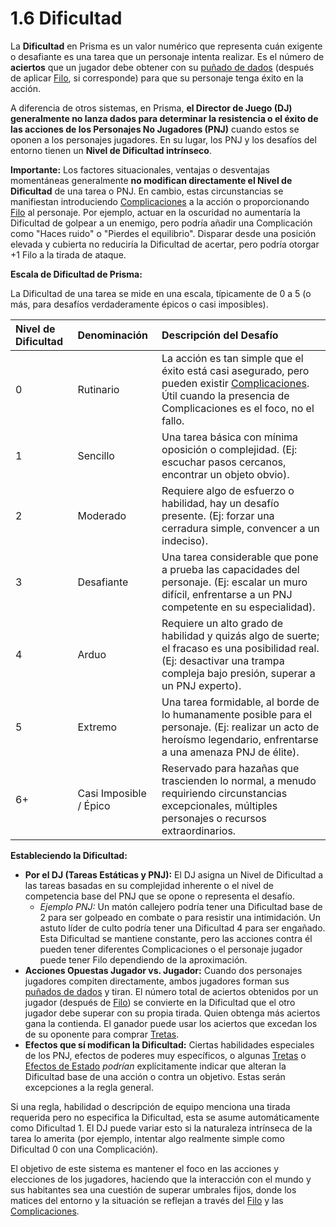 # 1.6 Dificultad

La **Dificultad** en Prisma es un valor numérico que representa cuán exigente o desafiante es una tarea que un personaje intenta realizar. Es el número de **aciertos** que un jugador debe obtener con su [puñado de dados](./01.02_Lanzando_los_Dados.md) (después de aplicar [Filo](./01.05_Filo.md), si corresponde) para que su personaje tenga éxito en la acción.

A diferencia de otros sistemas, en Prisma, **el Director de Juego (DJ) generalmente no lanza dados para determinar la resistencia o el éxito de las acciones de los Personajes No Jugadores (PNJ)** cuando estos se oponen a los personajes jugadores. En su lugar, los PNJ y los desafíos del entorno tienen un **Nivel de Dificultad intrínseco**.

**Importante:** Los factores situacionales, ventajas o desventajas momentáneas generalmente **no modifican directamente el Nivel de Dificultad** de una tarea o PNJ. En cambio, estas circunstancias se manifiestan introduciendo [Complicaciones](./01.07_Complicaciones.md) a la acción o proporcionando [Filo](./01.05_Filo.md) al personaje. Por ejemplo, actuar en la oscuridad no aumentaría la Dificultad de golpear a un enemigo, pero podría añadir una Complicación como "Haces ruido" o "Pierdes el equilibrio". Disparar desde una posición elevada y cubierta no reduciría la Dificultad de acertar, pero podría otorgar +1 Filo a la tirada de ataque.

**Escala de Dificultad de Prisma:**

La Dificultad de una tarea se mide en una escala, típicamente de 0 a 5 (o más, para desafíos verdaderamente épicos o casi imposibles).

| Nivel de Dificultad | Denominación     | Descripción del Desafío                                                                 |
| :------------------ | :--------------- | :-------------------------------------------------------------------------------------- |
| 0                   | Rutinario        | La acción es tan simple que el éxito está casi asegurado, pero pueden existir [Complicaciones](./01.07_Complicaciones.md). Útil cuando la presencia de Complicaciones es el foco, no el fallo. |
| 1                   | Sencillo         | Una tarea básica con mínima oposición o complejidad. (Ej: escuchar pasos cercanos, encontrar un objeto obvio). |
| 2                   | Moderado         | Requiere algo de esfuerzo o habilidad, hay un desafío presente. (Ej: forzar una cerradura simple, convencer a un indeciso). |
| 3                   | Desafiante       | Una tarea considerable que pone a prueba las capacidades del personaje. (Ej: escalar un muro difícil, enfrentarse a un PNJ competente en su especialidad). |
| 4                   | Arduo            | Requiere un alto grado de habilidad y quizás algo de suerte; el fracaso es una posibilidad real. (Ej: desactivar una trampa compleja bajo presión, superar a un PNJ experto). |
| 5                   | Extremo          | Una tarea formidable, al borde de lo humanamente posible para el personaje. (Ej: realizar un acto de heroísmo legendario, enfrentarse a una amenaza PNJ de élite). |
| 6+                  | Casi Imposible / Épico | Reservado para hazañas que trascienden lo normal, a menudo requiriendo circunstancias excepcionales, múltiples personajes o recursos extraordinarios. |

**Estableciendo la Dificultad:**

*   **Por el DJ (Tareas Estáticas y PNJ):** El DJ asigna un Nivel de Dificultad a las tareas basadas en su complejidad inherente o el nivel de competencia base del PNJ que se opone o representa el desafío.
    *   *Ejemplo PNJ:* Un matón callejero podría tener una Dificultad base de 2 para ser golpeado en combate o para resistir una intimidación. Un astuto líder de culto podría tener una Dificultad 4 para ser engañado. Esta Dificultad se mantiene constante, pero las acciones contra él pueden tener diferentes Complicaciones o el personaje jugador puede tener Filo dependiendo de la aproximación.
*   **Acciones Opuestas Jugador vs. Jugador:** Cuando dos personajes jugadores compiten directamente, ambos jugadores forman sus [puñados de dados](./01.02_Lanzando_los_Dados.md) y tiran. El número total de aciertos obtenidos por un jugador (después de [Filo](./01.05_Filo.md)) se convierte en la Dificultad que el otro jugador debe superar con su propia tirada. Quien obtenga más aciertos gana la contienda. El ganador puede usar los aciertos que excedan los de su oponente para comprar [Tretas](./01.08_Tretas.md).
*   **Efectos que sí modifican la Dificultad:** Ciertas habilidades especiales de los PNJ, efectos de poderes muy específicos, o algunas [Tretas](./01.08_Tretas.md) o [Efectos de Estado](./01.13_Efectos_de_Estado.md) *podrían* explícitamente indicar que alteran la Dificultad base de una acción o contra un objetivo. Estas serán excepciones a la regla general.

Si una regla, habilidad o descripción de equipo menciona una tirada requerida pero no especifica la Dificultad, esta se asume automáticamente como Dificultad 1. El DJ puede variar esto si la naturaleza intrínseca de la tarea lo amerita (por ejemplo, intentar algo realmente simple como Dificultad 0 con una Complicación).

El objetivo de este sistema es mantener el foco en las acciones y elecciones de los jugadores, haciendo que la interacción con el mundo y sus habitantes sea una cuestión de superar umbrales fijos, donde los matices del entorno y la situación se reflejan a través del [Filo](./01.05_Filo.md) y las [Complicaciones](./01.07_Complicaciones.md).
